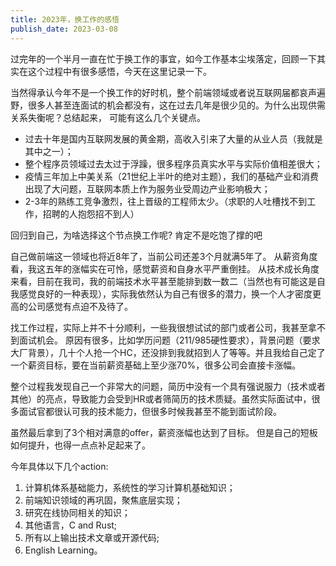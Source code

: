 ```yaml
---
title: 2023年，换工作的感悟
publish_date: 2023-03-08
---
```


过完年的一个半月一直在忙于换工作的事宜，如今工作基本尘埃落定，回顾一下其实在这个过程中有很多感悟，今天在这里记录一下。

当然得承认今年不是一个换工作的好时机，整个前端领域或者说互联网届都哀声遍野，很多人甚至连面试的机会都没有，这在过去几年是很少见的。为什么出现供需关系失衡呢？总结起来，
可能有这么几个关键点。

- 过去十年是国内互联网发展的黄金期，高收入引来了大量的从业人员（我就是其中之一）；
- 整个程序员领域过去太过于浮躁，很多程序员真实水平与实际价值相差很大；
- 疫情三年加上中美关系（21世纪上半叶的绝对主题），我们的基础产业和消费出现了大问题，互联网本质上作为服务业受周边产业影响极大；
- 2-3年的熟练工竞争激烈，往上晋级的工程师太少。（求职的人吐槽找不到工作，招聘的人抱怨招不到人）

回归到自己，为啥选择这个节点换工作呢? 肯定不是吃饱了撑的吧

自己做前端这一领域也将近8年了，当前公司还差3个月就满5年了。
从薪资角度看，我这五年的涨幅实在可怜，感觉薪资和自身水平严重倒挂。
从技术成长角度来看，目前在我司，我的前端技术水平甚至能排到数一数二（当然也有可能这是自我感觉良好的一种表现），实际我依然认为自己有很多的潜力，换一个人才密度更高的公司感觉有点迫不及待了。

找工作过程，实际上并不十分顺利，一些我很想试试的部门或者公司，我甚至拿不到面试机会。 原因有很多，比如学历问题（211/985硬性要求），背景问题（要求大厂背景），几十个人抢一个HC，还没排到我就招到人了等等。并且我给自己定了一个薪资目标，要在当前薪资基础上至少涨70%，很多公司会直接卡涨幅。

整个过程我发现自己一个非常大的问题，简历中没有一个具有强说服力（技术或者其他）的亮点，导致能力会受到HR或者筛简历的技术质疑。虽然实际面试中，很多面试官都很认可我的技术能力，但很多时候我甚至不能到面试阶段。

虽然最后拿到了3个相对满意的offer，薪资涨幅也达到了目标。 但是自己的短板如何提升，也得一点点补足起来了。

今年具体以下几个action:
1. 计算机体系基础能力，系统性的学习计算机基础知识；
2. 前端知识领域的再巩固，聚焦底层实现；
3. 研究在线协同相关的知识；
4. 其他语言，C and Rust;
5. 所有以上输出技术文章或开源代码;
6. English Learning。
